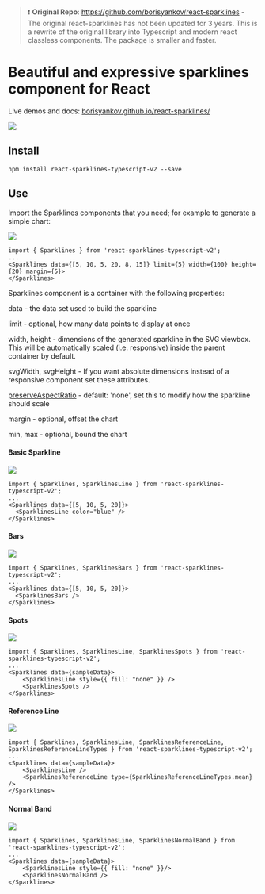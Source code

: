 > :heavy_exclamation_mark: **Original Repo**: https://github.com/borisyankov/react-sparklines - The original react-sparklines has not been updated for 3 years. This is a rewrite of the original library into Typescript and modern react classless components. The package is smaller and faster.

# Beautiful and expressive sparklines component for React
Live demos and docs: [borisyankov.github.io/react-sparklines/](http://borisyankov.github.io/react-sparklines/)

![](http://borisyankov.github.io/react-sparklines/img/dynamic.gif)

## Install

```
npm install react-sparklines-typescript-v2 --save
```


## Use

Import the Sparklines components that you need; for example to generate a simple chart:

![](http://borisyankov.github.io/react-sparklines/img/basic.png)

```
import { Sparklines } from 'react-sparklines-typescript-v2';
...
<Sparklines data={[5, 10, 5, 20, 8, 15]} limit={5} width={100} height={20} margin={5}>
</Sparklines>
```

Sparklines component is a container with the following properties:

data - the data set used to build the sparkline

limit - optional, how many data points to display at once

width, height - dimensions of the generated sparkline in the SVG viewbox. This will be automatically scaled (i.e. responsive) inside the parent container by default.

svgWidth, svgHeight - If you want absolute dimensions instead of a responsive component set these attributes.

[preserveAspectRatio](https://developer.mozilla.org/en-US/docs/Web/SVG/Attribute/preserveAspectRatio) - default: 'none', set this to modify how the sparkline should scale

margin - optional, offset the chart

min, max - optional, bound the chart

#### Basic Sparkline

![](http://borisyankov.github.io/react-sparklines/img/customizable.png)

```
import { Sparklines, SparklinesLine } from 'react-sparklines-typescript-v2';
...
<Sparklines data={[5, 10, 5, 20]}>
  <SparklinesLine color="blue" />
</Sparklines>
```

#### Bars

![](http://borisyankov.github.io/react-sparklines/img/bars.png)

```
import { Sparklines, SparklinesBars } from 'react-sparklines-typescript-v2';
...
<Sparklines data={[5, 10, 5, 20]}>
  <SparklinesBars />
</Sparklines>
```

#### Spots

![](http://borisyankov.github.io/react-sparklines/img/spots.png)

```
import { Sparklines, SparklinesLine, SparklinesSpots } from 'react-sparklines-typescript-v2';
...
<Sparklines data={sampleData}>
    <SparklinesLine style={{ fill: "none" }} />
    <SparklinesSpots />
</Sparklines>
```

#### Reference Line

![](http://borisyankov.github.io/react-sparklines/img/referenceline.png)

```
import { Sparklines, SparklinesLine, SparklinesReferenceLine, SparklinesReferenceLineTypes } from 'react-sparklines-typescript-v2';
...
<Sparklines data={sampleData}>
    <SparklinesLine />
    <SparklinesReferenceLine type={SparklinesReferenceLineTypes.mean} />
</Sparklines>
```

#### Normal Band

![](http://borisyankov.github.io/react-sparklines/img/normalband.png)

```
import { Sparklines, SparklinesLine, SparklinesNormalBand } from 'react-sparklines-typescript-v2';
...
<Sparklines data={sampleData}>
    <SparklinesLine style={{ fill: "none" }}/>
    <SparklinesNormalBand />
</Sparklines>
```
